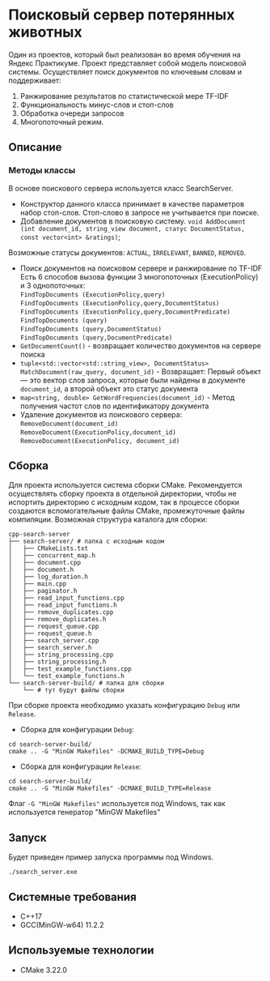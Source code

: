 # Поисковый сервер потерянных животных
Один из проектов, который был реализован во время обучения на Яндекс Практикуме.
Проект представляет собой модель поисковой системы. Осуществляет поиск документов по ключевым словам и поддерживает:

1. Ранжирование результатов по статистической мере TF-IDF
2. Функциональность минус-слов и стоп-слов
3. Обработка очереди запросов
4. Многопоточный режим.

## Описание
### Методы классы
В основе поискового сервера используется класс SearchServer. 
  - Конструктор данного класса принимает в качестве параметров набор стоп-слов. Стоп-слово в запросе не учитывается при поиске.
  - Добавление документов в поисковую систему. `void AddDocument (int document_id, string_view document, статус DocumentStatus, const vector<int> &ratings)`; 

Возможные статусы документов: `ACTUAL`, `IRRELEVANT`, `BANNED`, `REMOVED`.

  - Поиск документов на поисковом сервере и ранжирование по TF-IDF
    Есть 6 способов вызова функции 3 многопоточных (ExecutionPolicy) и 3 однопоточных: <br/>
    `FindTopDocuments (ExecutionPolicy,query)`<br/>
    `FindTopDocuments (ExecutionPolicy,query,DocumentStatus)` <br/>
    `FindTopDocuments (ExecutionPolicy,query,DocumentPredicate)`<br/>
    `FindTopDocuments (query)`<br/>
    `FindTopDocuments (query,DocumentStatus)`<br/>
    `FindTopDocuments (query,DocumentPredicate)`<br/>
 - `GetDocumentCount()` - возвращает количество документов на сервере поиска
 - `tuple<std::vector<std::string_view>, DocumentStatus> MatchDocument(raw_query, document_id)` - Возвращает: Первый объект — это вектор слов запроса, которые были найдены в документе `document_id`, а второй объект это статус документа
 - `map<string, double> GetWordFrequencies(document_id)` - Метод получения частот слов по идентификатору документа
 - Удаление документов из поискового сервера:<br/>
    `RemoveDocument(document_id)`<br/>
    `RemoveDocument(ExecutionPolicy,document_id)`<br/>
    `RemoveDocument(ExecutionPolicy, document_id)`<br/>

## Сборка
Для проекта используется система сборки CMake. Рекомендуется осуществлять сборку проекта в отдельной директории, чтобы не испортить директорию с исходным кодом, так в процессе сборки создаются вспомогательные файлы CMake, промежуточные файлы компиляции. Возможная структура каталога для сборки:
```
cpp-search-server
├── search-server/ # папка с исходным кодом
│   ├── CMakeLists.txt
│   ├── concurrent_map.h
│   ├── document.cpp
│   ├── document.h
│   ├── log_duration.h
│   ├── main.cpp
│   ├── paginator.h
│   ├── read_input_functions.cpp
│   ├── read_input_functions.h
│   ├── remove_duplicates.cpp
│   ├── remove_duplicates.h
│   ├── request_queue.cpp
│   ├── request_queue.h
│   ├── search_server.cpp
│   ├── search_server.h
│   ├── string_processing.cpp
│   ├── string_processing.h
│   ├── test_example_functions.cpp
│   └── test_example_functions.h
└── search-server-build/ # папка для сборки
    └── # тут будут файлы сборки
```
При сборке проекта необходимо указать конфигурацию `Debug` или `Release`.
 - Сборка для конфигурации `Debug`:
```
cd search-server-build/
cmake .. -G "MinGW Makefiles" -DCMAKE_BUILD_TYPE=Debug
```
 - Сборка для конфигурации `Release`:
```
cd search-server-build/
cmake .. -G "MinGW Makefiles" -DCMAKE_BUILD_TYPE=Release
```
Флаг `-G "MinGW Makefiles"` используется под Windows, так как используется генератор "MinGW Makefiles"

## Запуск
Будет приведен пример запуска программы под Windows.
```
./search_server.exe
```
## Системные требования
 - С++17
 - GCC(MinGW-w64) 11.2.2
## Используемые технологии
 - CMake 3.22.0
